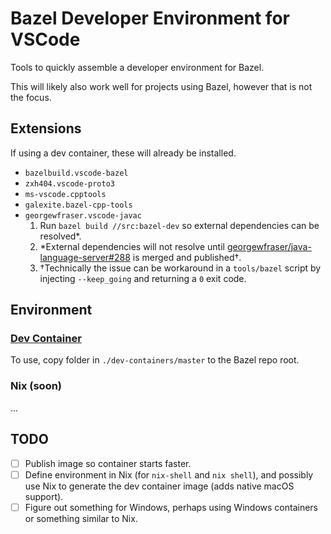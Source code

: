 # Bazel Developer Environment for VSCode

Tools to quickly assemble a developer environment for Bazel.

This will likely also work well for projects using Bazel, however that is not the focus.

## Extensions

If using a dev container, these will already be installed.

- `bazelbuild.vscode-bazel`
- `zxh404.vscode-proto3`
- `ms-vscode.cpptools`
- `galexite.bazel-cpp-tools`
- `georgewfraser.vscode-javac`
  1. Run `bazel build //src:bazel-dev` so external dependencies can be resolved*.
  2. *External dependencies will not resolve until [georgewfraser/java-language-server#288](https://github.com/georgewfraser/java-language-server/pull/288) is merged and published†.
  3. †Technically the issue can be workaround in a `tools/bazel` script by injecting `--keep_going` and returning a `0` exit code.

## Environment

### [Dev Container](https://containers.dev/)

To use, copy folder in `./dev-containers/master` to the Bazel repo root.

### Nix (soon)

...

## TODO

- [ ] Publish image so container starts faster.
- [ ] Define environment in Nix (for `nix-shell` and `nix shell`), and possibly use Nix to generate the dev container image (adds native macOS support).
- [ ] Figure out something for Windows, perhaps using Windows containers or something similar to Nix.
